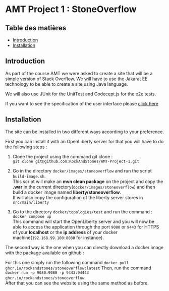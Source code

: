 # AMT Project 1 : StoneOverflow

## Table des matières
- [Introduction](#Introduction)  
- [Installation](#Installation)

## Introduction

As part of the course AMT we were asked to create a site that will be a simple version of Stack Overflow. We will have to use the Jakarat EE technology to be able to create a site using Java language.

We will also use JUnit for the UnitTest and Codecept.js for the e2e tests.

If you want to see the specification of the user interface please [click here](https://docs.google.com/document/d/1DSahosKDQq_0yjQDg7r0EOaPcs6QhwXc7yyWqTjHFSo)

## Installation

The site can be installed in two different ways according to your preference.

First you can install it with an OpenLiberty server for that you will have to do the following steps :

1. Clone the project using the command git clone :  
  `git clone git@github.com:RockAndStones/AMT-Project-1.git`

2. Go in the directory `docker/images/stoneoverflow` and run the script `build-image.sh`.  
    This script will make an **mvn clean package** on the project and copy the **.war** in the current directory(`docker/images/stoneoverflow`) and then build a docker image named **liberty/stoneoverflow**.  
    It will also copy the configuration of the liberty server stores in `src/main/liberty`

3. Go to the directory `docker/topologies/test` and run the command : `docker compose up`  
   This command will start the OpenLiberty server and you will now be able to access the application through the port `9080` or `9443` for HTTPS of your **localhost** or the **ip address** of your docker machine(`192.168.99.100:8080` for instance).

The second way is the one when you can directly download a docker image with the package available on github :

For this one simply run the following command `docker pull ghcr.io/rockandstones/stoneoverflow:latest`
Then, run the command `docker run -p 9080:9080 -p 9443:94443 ghcr.io/rockandstones/stoneoverflow`.  
After that you can see the website using the same method as before.
